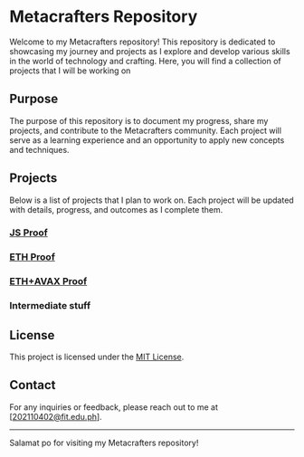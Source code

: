 # Metacrafters Repository

Welcome to my Metacrafters repository! This repository is dedicated to showcasing my journey and projects as I explore and develop various skills in the world of technology and crafting. Here, you will find a collection of projects that I will be working on
## Purpose

The purpose of this repository is to document my progress, share my projects, and contribute to the Metacrafters community. Each project will serve as a learning experience and an opportunity to apply new concepts and techniques.

## Projects

Below is a list of projects that I plan to work on. Each project will be updated with details, progress, and outcomes as I complete them.

### [JS Proof](./JS-proof)


### [ETH Proof](./Eth-proof)


### [ETH+AVAX Proof](./eth+avax) 

  

### Intermediate stuff




## License

This project is licensed under the [MIT License](LICENSE).

## Contact

For any inquiries or feedback, please reach out to me at [202110402@fit.edu.ph].

---

Salamat po for visiting my Metacrafters repository! 
